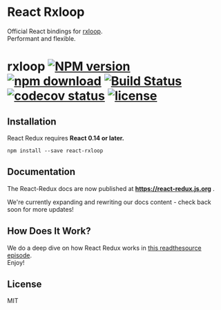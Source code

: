 React Rxloop
=========================

Official React bindings for [rxloop](https://github.com/TalkingData/rxloop).  
Performant and flexible.

# rxloop [![NPM version][npm-image]][npm-url] [![npm download][download-image]][download-url] [![Build Status][build-status-image]][build-status-url] [![codecov status][codecov-image]][codecov-url] [![license][license-image]][license-url]

[npm-image]: https://img.shields.io/npm/v/react-rxloop.svg?style=shield&colorB=brightgreen
[npm-url]: https://npmjs.org/package/react-rxloop
[download-image]: https://img.shields.io/npm/dm/react-rxloop.svg?style=shield&colorB=brightgreen
[download-url]: https://npmjs.org/package/react-rxloop
[build-status-image]: https://circleci.com/gh/TalkingData/react-rxloop/tree/master.png?style=shield
[build-status-url]: https://circleci.com/gh/TalkingData/react-rxloop
[codecov-image]: https://img.shields.io/codecov/c/github/TalkingData/react-rxloop/master.svg?style=shield&colorB=brightgreen
[codecov-url]: https://codecov.io/github/TalkingData/react-rxloop?branch=master
[license-image]: https://img.shields.io/npm/l/react-rxloop.svg?style=shield&colorB=brightgreen&longCache=true
[license-url]: https://github.com/TalkingData/react-rxloop/blob/master/LICENSE


## Installation

React Redux requires **React 0.14 or later.**

```
npm install --save react-rxloop
```

## Documentation

The React-Redux docs are now published at **https://react-redux.js.org** .

We're currently expanding and rewriting our docs content - check back soon for more updates!

## How Does It Work?

We do a deep dive on how React Redux works in [this readthesource episode](https://www.youtube.com/watch?v=VJ38wSFbM3A).  
Enjoy!

## License

MIT
